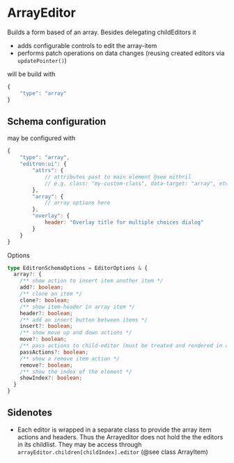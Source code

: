 # ArrayEditor

Builds a form based of an array. Besides delegating childEditors it

- adds configurable controls to edit the array-item
- performs patch operations on data changes (reusing created editors via `updatePointer()`)

will be build with

```js
{
    "type": "array"
}
```


## Schema configuration

may be configured with

```js
{
    "type": "array",
    "editron:ui": {
        "attrs": {
            // attributes past to main element @see mithril
            // e.g. class: "my-custom-class", data-target: "array", etc
        },
        "array": {
            // array options here
        },
        "overlay": {
            header: "Overlay title for multiple choices dialog"
        }
    }   
}
```

Options

```ts
type EditronSchemaOptions = EditorOptions & {
  array?: {
    /** show action to insert item another item */
    add?: boolean;
    /** clone an item */
    clone?: boolean;
    /** show item-header in array item */
    header?: boolean;
    /** add an insert button between items */
    insert?: boolean;
    /** show move up and down actions */
    move?: boolean;
    /** pass actions to child-editor (must be treated and rendered in child-editor) */
    passActions?: boolean;
    /** show a remove item action */
    remove?: boolean;
    /** show the index of the element */
    showIndex?: boolean;
  }
}
```


## Sidenotes

- Each editor is wrapped in a separate class to provide the array item actions and headers. Thus the Arrayeditor does not hold the the editors in its childlist. They may be access through `arrayEditor.children[childIndex].editor` (@see class ArrayItem)

